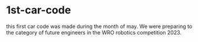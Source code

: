 # 1st-car-code
this first car code was made during the month of may. We were preparing to the category of future engineers in the WRO robotics competition 2023.
